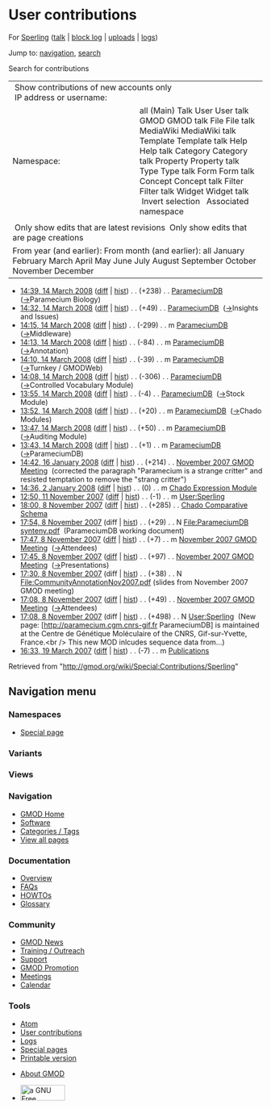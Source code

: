 <div id="mw-page-base" class="noprint">

</div>

<div id="mw-head-base" class="noprint">

</div>

<div id="content" class="mw-body" role="main">

<span id="top"></span>

<div id="mw-js-message" style="display:none;">

</div>



# <span dir="auto">User contributions</span>

<div id="bodyContent">

<div id="contentSub">

For [Sperling](/wiki/User:Sperling "User:Sperling") (<a
href="/mediawiki/index.php?title=User_talk:Sperling&amp;action=edit&amp;redlink=1"
class="new" title="User talk:Sperling (page does not exist)">talk</a> \|
[block
log](/mediawiki/index.php?title=Special:Log/block&page=User%3ASperling "Special:Log/block")
\|
[uploads](/wiki/Special:ListFiles/Sperling "Special:ListFiles/Sperling")
\| [logs](/wiki/Special:Log/Sperling "Special:Log/Sperling"))

</div>

<div id="jump-to-nav" class="mw-jump">

Jump to: [navigation](#mw-navigation), [search](#p-search)

</div>

<div id="mw-content-text">

Search for contributions

<table class="mw-contributions-table">
<colgroup>
<col style="width: 50%" />
<col style="width: 50%" />
</colgroup>
<tbody>
<tr class="odd">
<td colspan="2"> Show contributions of new accounts only<br />
 IP address or username:</td>
</tr>
<tr class="even">
<td class="mw-label">Namespace:</td>
<td>all (Main) Talk User User talk GMOD GMOD talk File File talk
MediaWiki MediaWiki talk Template Template talk Help Help talk Category
Category talk Property Property talk Type Type talk Form Form talk
Concept Concept talk Filter Filter talk Widget Widget talk  
 Invert selection 
 Associated namespace </td>
</tr>
<tr class="odd">
<td colspan="2"></td>
</tr>
<tr class="even">
<td colspan="2"> Only show edits that are latest revisions
 Only show edits that are page creations</td>
</tr>
<tr class="odd">
<td colspan="2">From year (and earlier): From month (and earlier): all
January February March April May June July August September October
November December</td>
</tr>
</tbody>
</table>

- <a href="/mediawiki/index.php?title=ParameciumDB&amp;oldid=5005"
  class="mw-changeslist-date" title="ParameciumDB">14:39, 14 March
  2008</a>
  ([diff](/mediawiki/index.php?title=ParameciumDB&diff=prev&oldid=5005 "ParameciumDB")
  \|
  [hist](/mediawiki/index.php?title=ParameciumDB&action=history "ParameciumDB"))
  <span class="mw-changeslist-separator">. .</span>
  <span class="mw-plusminus-pos" dir="ltr"
  title="9,961 bytes after change">(+238)</span>‎
  <span class="mw-changeslist-separator">. .</span>
  <a href="/wiki/ParameciumDB" class="mw-contributions-title"
  title="ParameciumDB">ParameciumDB</a> ‎
  <span class="comment">([→](/wiki/ParameciumDB#Paramecium_Biology "ParameciumDB")‎<span dir="auto"><span class="autocomment">Paramecium
  Biology</span></span>)</span>
- <a href="/mediawiki/index.php?title=ParameciumDB&amp;oldid=5004"
  class="mw-changeslist-date" title="ParameciumDB">14:32, 14 March
  2008</a>
  ([diff](/mediawiki/index.php?title=ParameciumDB&diff=prev&oldid=5004 "ParameciumDB")
  \|
  [hist](/mediawiki/index.php?title=ParameciumDB&action=history "ParameciumDB"))
  <span class="mw-changeslist-separator">. .</span>
  <span class="mw-plusminus-pos" dir="ltr"
  title="9,723 bytes after change">(+49)</span>‎
  <span class="mw-changeslist-separator">. .</span>
  <a href="/wiki/ParameciumDB" class="mw-contributions-title"
  title="ParameciumDB">ParameciumDB</a> ‎
  <span class="comment">([→](/wiki/ParameciumDB#Insights_and_Issues "ParameciumDB")‎<span dir="auto"><span class="autocomment">Insights
  and Issues</span></span>)</span>
- <a href="/mediawiki/index.php?title=ParameciumDB&amp;oldid=5003"
  class="mw-changeslist-date" title="ParameciumDB">14:15, 14 March
  2008</a>
  ([diff](/mediawiki/index.php?title=ParameciumDB&diff=prev&oldid=5003 "ParameciumDB")
  \|
  [hist](/mediawiki/index.php?title=ParameciumDB&action=history "ParameciumDB"))
  <span class="mw-changeslist-separator">. .</span>
  <span class="mw-plusminus-neg" dir="ltr"
  title="9,674 bytes after change">(-299)</span>‎
  <span class="mw-changeslist-separator">. .</span> m
  <a href="/wiki/ParameciumDB" class="mw-contributions-title"
  title="ParameciumDB">ParameciumDB</a> ‎
  <span class="comment">([→](/wiki/ParameciumDB#Middleware "ParameciumDB")‎<span dir="auto"><span class="autocomment">Middleware</span></span>)</span>
- <a href="/mediawiki/index.php?title=ParameciumDB&amp;oldid=5002"
  class="mw-changeslist-date" title="ParameciumDB">14:13, 14 March
  2008</a>
  ([diff](/mediawiki/index.php?title=ParameciumDB&diff=prev&oldid=5002 "ParameciumDB")
  \|
  [hist](/mediawiki/index.php?title=ParameciumDB&action=history "ParameciumDB"))
  <span class="mw-changeslist-separator">. .</span>
  <span class="mw-plusminus-neg" dir="ltr"
  title="9,973 bytes after change">(-84)</span>‎
  <span class="mw-changeslist-separator">. .</span> m
  <a href="/wiki/ParameciumDB" class="mw-contributions-title"
  title="ParameciumDB">ParameciumDB</a> ‎
  <span class="comment">([→](/wiki/ParameciumDB#Annotation "ParameciumDB")‎<span dir="auto"><span class="autocomment">Annotation</span></span>)</span>
- <a href="/mediawiki/index.php?title=ParameciumDB&amp;oldid=5001"
  class="mw-changeslist-date" title="ParameciumDB">14:10, 14 March
  2008</a>
  ([diff](/mediawiki/index.php?title=ParameciumDB&diff=prev&oldid=5001 "ParameciumDB")
  \|
  [hist](/mediawiki/index.php?title=ParameciumDB&action=history "ParameciumDB"))
  <span class="mw-changeslist-separator">. .</span>
  <span class="mw-plusminus-neg" dir="ltr"
  title="10,057 bytes after change">(-39)</span>‎
  <span class="mw-changeslist-separator">. .</span> m
  <a href="/wiki/ParameciumDB" class="mw-contributions-title"
  title="ParameciumDB">ParameciumDB</a> ‎
  <span class="comment">([→](/wiki/ParameciumDB#Turnkey_.2F_GMODWeb "ParameciumDB")‎<span dir="auto"><span class="autocomment">Turnkey
  / GMODWeb</span></span>)</span>
- <a href="/mediawiki/index.php?title=ParameciumDB&amp;oldid=5000"
  class="mw-changeslist-date" title="ParameciumDB">14:08, 14 March
  2008</a>
  ([diff](/mediawiki/index.php?title=ParameciumDB&diff=prev&oldid=5000 "ParameciumDB")
  \|
  [hist](/mediawiki/index.php?title=ParameciumDB&action=history "ParameciumDB"))
  <span class="mw-changeslist-separator">. .</span>
  <span class="mw-plusminus-neg" dir="ltr"
  title="10,096 bytes after change">(-306)</span>‎
  <span class="mw-changeslist-separator">. .</span>
  <a href="/wiki/ParameciumDB" class="mw-contributions-title"
  title="ParameciumDB">ParameciumDB</a> ‎
  <span class="comment">([→](/wiki/ParameciumDB#Controlled_Vocabulary_Module "ParameciumDB")‎<span dir="auto"><span class="autocomment">Controlled
  Vocabulary Module</span></span>)</span>
- <a href="/mediawiki/index.php?title=ParameciumDB&amp;oldid=4999"
  class="mw-changeslist-date" title="ParameciumDB">13:55, 14 March
  2008</a>
  ([diff](/mediawiki/index.php?title=ParameciumDB&diff=prev&oldid=4999 "ParameciumDB")
  \|
  [hist](/mediawiki/index.php?title=ParameciumDB&action=history "ParameciumDB"))
  <span class="mw-changeslist-separator">. .</span>
  <span class="mw-plusminus-neg" dir="ltr"
  title="10,402 bytes after change">(-4)</span>‎
  <span class="mw-changeslist-separator">. .</span>
  <a href="/wiki/ParameciumDB" class="mw-contributions-title"
  title="ParameciumDB">ParameciumDB</a> ‎
  <span class="comment">([→](/wiki/ParameciumDB#Stock_Module "ParameciumDB")‎<span dir="auto"><span class="autocomment">Stock
  Module</span></span>)</span>
- <a href="/mediawiki/index.php?title=ParameciumDB&amp;oldid=4998"
  class="mw-changeslist-date" title="ParameciumDB">13:52, 14 March
  2008</a>
  ([diff](/mediawiki/index.php?title=ParameciumDB&diff=prev&oldid=4998 "ParameciumDB")
  \|
  [hist](/mediawiki/index.php?title=ParameciumDB&action=history "ParameciumDB"))
  <span class="mw-changeslist-separator">. .</span>
  <span class="mw-plusminus-pos" dir="ltr"
  title="10,406 bytes after change">(+20)</span>‎
  <span class="mw-changeslist-separator">. .</span> m
  <a href="/wiki/ParameciumDB" class="mw-contributions-title"
  title="ParameciumDB">ParameciumDB</a> ‎
  <span class="comment">([→](/wiki/ParameciumDB#Chado_Modules "ParameciumDB")‎<span dir="auto"><span class="autocomment">Chado
  Modules</span></span>)</span>
- <a href="/mediawiki/index.php?title=ParameciumDB&amp;oldid=4997"
  class="mw-changeslist-date" title="ParameciumDB">13:47, 14 March
  2008</a>
  ([diff](/mediawiki/index.php?title=ParameciumDB&diff=prev&oldid=4997 "ParameciumDB")
  \|
  [hist](/mediawiki/index.php?title=ParameciumDB&action=history "ParameciumDB"))
  <span class="mw-changeslist-separator">. .</span>
  <span class="mw-plusminus-pos" dir="ltr"
  title="10,386 bytes after change">(+50)</span>‎
  <span class="mw-changeslist-separator">. .</span> m
  <a href="/wiki/ParameciumDB" class="mw-contributions-title"
  title="ParameciumDB">ParameciumDB</a> ‎
  <span class="comment">([→](/wiki/ParameciumDB#Auditing_Module "ParameciumDB")‎<span dir="auto"><span class="autocomment">Auditing
  Module</span></span>)</span>
- <a href="/mediawiki/index.php?title=ParameciumDB&amp;oldid=4996"
  class="mw-changeslist-date" title="ParameciumDB">13:43, 14 March
  2008</a>
  ([diff](/mediawiki/index.php?title=ParameciumDB&diff=prev&oldid=4996 "ParameciumDB")
  \|
  [hist](/mediawiki/index.php?title=ParameciumDB&action=history "ParameciumDB"))
  <span class="mw-changeslist-separator">. .</span>
  <span class="mw-plusminus-pos" dir="ltr"
  title="10,336 bytes after change">(+1)</span>‎
  <span class="mw-changeslist-separator">. .</span> m
  <a href="/wiki/ParameciumDB" class="mw-contributions-title"
  title="ParameciumDB">ParameciumDB</a> ‎
  <span class="comment">([→](/wiki/ParameciumDB#ParameciumDB "ParameciumDB")‎<span dir="auto"><span class="autocomment">ParameciumDB</span></span>)</span>
- <a
  href="/mediawiki/index.php?title=November_2007_GMOD_Meeting&amp;oldid=4076"
  class="mw-changeslist-date" title="November 2007 GMOD Meeting">14:42, 16
  January 2008</a>
  ([diff](/mediawiki/index.php?title=November_2007_GMOD_Meeting&diff=prev&oldid=4076 "November 2007 GMOD Meeting")
  \|
  [hist](/mediawiki/index.php?title=November_2007_GMOD_Meeting&action=history "November 2007 GMOD Meeting"))
  <span class="mw-changeslist-separator">. .</span>
  <span class="mw-plusminus-pos" dir="ltr"
  title="27,336 bytes after change">(+214)</span>‎
  <span class="mw-changeslist-separator">. .</span>
  <a href="/wiki/November_2007_GMOD_Meeting"
  class="mw-contributions-title"
  title="November 2007 GMOD Meeting">November 2007 GMOD Meeting</a> ‎
  <span class="comment">(corrected the paragraph "Paramecium is a
  strange critter" and resisted temptation to remove the "strang
  critter")</span>
- <a
  href="/mediawiki/index.php?title=Chado_Expression_Module&amp;oldid=3767"
  class="mw-changeslist-date" title="Chado Expression Module">14:36, 2
  January 2008</a>
  ([diff](/mediawiki/index.php?title=Chado_Expression_Module&diff=prev&oldid=3767 "Chado Expression Module")
  \|
  [hist](/mediawiki/index.php?title=Chado_Expression_Module&action=history "Chado Expression Module"))
  <span class="mw-changeslist-separator">. .</span>
  <span class="mw-plusminus-null" dir="ltr"
  title="6,153 bytes after change">(0)</span>‎
  <span class="mw-changeslist-separator">. .</span> m
  <a href="/wiki/Chado_Expression_Module" class="mw-contributions-title"
  title="Chado Expression Module">Chado Expression Module</a> ‎
- <a href="/mediawiki/index.php?title=User:Sperling&amp;oldid=3428"
  class="mw-changeslist-date" title="User:Sperling">12:50, 11 November
  2007</a>
  ([diff](/mediawiki/index.php?title=User:Sperling&diff=prev&oldid=3428 "User:Sperling")
  \|
  [hist](/mediawiki/index.php?title=User:Sperling&action=history "User:Sperling"))
  <span class="mw-changeslist-separator">. .</span>
  <span class="mw-plusminus-neg" dir="ltr"
  title="497 bytes after change">(-1)</span>‎
  <span class="mw-changeslist-separator">. .</span> m
  <a href="/wiki/User:Sperling" class="mw-contributions-title"
  title="User:Sperling">User:Sperling</a> ‎
- <a
  href="/mediawiki/index.php?title=Chado_Comparative_Schema&amp;oldid=3375"
  class="mw-changeslist-date" title="Chado Comparative Schema">18:00, 8
  November 2007</a>
  ([diff](/mediawiki/index.php?title=Chado_Comparative_Schema&diff=prev&oldid=3375 "Chado Comparative Schema")
  \|
  [hist](/mediawiki/index.php?title=Chado_Comparative_Schema&action=history "Chado Comparative Schema"))
  <span class="mw-changeslist-separator">. .</span>
  <span class="mw-plusminus-pos" dir="ltr"
  title="2,288 bytes after change">(+285)</span>‎
  <span class="mw-changeslist-separator">. .</span>
  <a href="/wiki/Chado_Comparative_Schema" class="mw-contributions-title"
  title="Chado Comparative Schema">Chado Comparative Schema</a> ‎
- <a
  href="/mediawiki/index.php?title=File:ParameciumDB_synteny.pdf&amp;oldid=3374"
  class="mw-changeslist-date" title="File:ParameciumDB synteny.pdf">17:54,
  8 November 2007</a> (diff \|
  [hist](/mediawiki/index.php?title=File:ParameciumDB_synteny.pdf&action=history "File:ParameciumDB synteny.pdf"))
  <span class="mw-changeslist-separator">. .</span>
  <span class="mw-plusminus-pos" dir="ltr"
  title="29 bytes after change">(+29)</span>‎
  <span class="mw-changeslist-separator">. .</span> N
  <a href="/wiki/File:ParameciumDB_synteny.pdf"
  class="mw-contributions-title"
  title="File:ParameciumDB synteny.pdf">File:ParameciumDB synteny.pdf</a>
  ‎ <span class="comment">(ParameciumDB working document)</span>
- <a
  href="/mediawiki/index.php?title=November_2007_GMOD_Meeting&amp;oldid=3373"
  class="mw-changeslist-date" title="November 2007 GMOD Meeting">17:47, 8
  November 2007</a>
  ([diff](/mediawiki/index.php?title=November_2007_GMOD_Meeting&diff=prev&oldid=3373 "November 2007 GMOD Meeting")
  \|
  [hist](/mediawiki/index.php?title=November_2007_GMOD_Meeting&action=history "November 2007 GMOD Meeting"))
  <span class="mw-changeslist-separator">. .</span>
  <span class="mw-plusminus-pos" dir="ltr"
  title="5,372 bytes after change">(+7)</span>‎
  <span class="mw-changeslist-separator">. .</span> m
  <a href="/wiki/November_2007_GMOD_Meeting"
  class="mw-contributions-title"
  title="November 2007 GMOD Meeting">November 2007 GMOD Meeting</a> ‎
  <span class="comment">([→](/wiki/November_2007_GMOD_Meeting#Attendees "November 2007 GMOD Meeting")‎<span dir="auto"><span class="autocomment">Attendees</span></span>)</span>
- <a
  href="/mediawiki/index.php?title=November_2007_GMOD_Meeting&amp;oldid=3372"
  class="mw-changeslist-date" title="November 2007 GMOD Meeting">17:45, 8
  November 2007</a>
  ([diff](/mediawiki/index.php?title=November_2007_GMOD_Meeting&diff=prev&oldid=3372 "November 2007 GMOD Meeting")
  \|
  [hist](/mediawiki/index.php?title=November_2007_GMOD_Meeting&action=history "November 2007 GMOD Meeting"))
  <span class="mw-changeslist-separator">. .</span>
  <span class="mw-plusminus-pos" dir="ltr"
  title="5,365 bytes after change">(+97)</span>‎
  <span class="mw-changeslist-separator">. .</span>
  <a href="/wiki/November_2007_GMOD_Meeting"
  class="mw-contributions-title"
  title="November 2007 GMOD Meeting">November 2007 GMOD Meeting</a> ‎
  <span class="comment">([→](/wiki/November_2007_GMOD_Meeting#Presentations "November 2007 GMOD Meeting")‎<span dir="auto"><span class="autocomment">Presentations</span></span>)</span>
- <a
  href="/mediawiki/index.php?title=File:CommunityAnnotationNov2007.pdf&amp;oldid=3371"
  class="mw-changeslist-date"
  title="File:CommunityAnnotationNov2007.pdf">17:30, 8 November 2007</a>
  (diff \|
  [hist](/mediawiki/index.php?title=File:CommunityAnnotationNov2007.pdf&action=history "File:CommunityAnnotationNov2007.pdf"))
  <span class="mw-changeslist-separator">. .</span>
  <span class="mw-plusminus-pos" dir="ltr"
  title="38 bytes after change">(+38)</span>‎
  <span class="mw-changeslist-separator">. .</span> N
  <a href="/wiki/File:CommunityAnnotationNov2007.pdf"
  class="mw-contributions-title"
  title="File:CommunityAnnotationNov2007.pdf">File:CommunityAnnotationNov2007.pdf</a>
  ‎ <span class="comment">(slides from November 2007 GMOD meeting)</span>
- <a
  href="/mediawiki/index.php?title=November_2007_GMOD_Meeting&amp;oldid=3370"
  class="mw-changeslist-date" title="November 2007 GMOD Meeting">17:08, 8
  November 2007</a>
  ([diff](/mediawiki/index.php?title=November_2007_GMOD_Meeting&diff=prev&oldid=3370 "November 2007 GMOD Meeting")
  \|
  [hist](/mediawiki/index.php?title=November_2007_GMOD_Meeting&action=history "November 2007 GMOD Meeting"))
  <span class="mw-changeslist-separator">. .</span>
  <span class="mw-plusminus-pos" dir="ltr"
  title="5,268 bytes after change">(+49)</span>‎
  <span class="mw-changeslist-separator">. .</span>
  <a href="/wiki/November_2007_GMOD_Meeting"
  class="mw-contributions-title"
  title="November 2007 GMOD Meeting">November 2007 GMOD Meeting</a> ‎
  <span class="comment">([→](/wiki/November_2007_GMOD_Meeting#Attendees "November 2007 GMOD Meeting")‎<span dir="auto"><span class="autocomment">Attendees</span></span>)</span>
- <a href="/mediawiki/index.php?title=User:Sperling&amp;oldid=3369"
  class="mw-changeslist-date" title="User:Sperling">17:08, 8 November
  2007</a> (diff \|
  [hist](/mediawiki/index.php?title=User:Sperling&action=history "User:Sperling"))
  <span class="mw-changeslist-separator">. .</span>
  <span class="mw-plusminus-pos" dir="ltr"
  title="498 bytes after change">(+498)</span>‎
  <span class="mw-changeslist-separator">. .</span> N
  <a href="/wiki/User:Sperling" class="mw-contributions-title"
  title="User:Sperling">User:Sperling</a> ‎ <span class="comment">(New
  page: \[http://paramecium.cgm.cnrs-gif.fr ParameciumDB\] is maintained
  at the Centre de Génétique Moléculaire of the CNRS, Gif-sur-Yvette,
  France.\<br /\> This new MOD inlcudes sequence data from...)</span>
- <a href="/mediawiki/index.php?title=Publications&amp;oldid=1697"
  class="mw-changeslist-date" title="Publications">16:33, 19 March
  2007</a>
  ([diff](/mediawiki/index.php?title=Publications&diff=prev&oldid=1697 "Publications")
  \|
  [hist](/mediawiki/index.php?title=Publications&action=history "Publications"))
  <span class="mw-changeslist-separator">. .</span>
  <span class="mw-plusminus-neg" dir="ltr"
  title="1,822 bytes after change">(-7)</span>‎
  <span class="mw-changeslist-separator">. .</span> m
  <a href="/wiki/Publications" class="mw-contributions-title"
  title="Publications">Publications</a> ‎

</div>

<div class="printfooter">

Retrieved from "<http://gmod.org/wiki/Special:Contributions/Sperling>"

</div>

<div id="catlinks" class="catlinks catlinks-allhidden">

</div>

<div class="visualClear">

</div>

</div>

</div>

<div id="mw-navigation">

## Navigation menu

<div id="mw-head">



<div id="left-navigation">

<div id="p-namespaces" class="vectorTabs" role="navigation"
aria-labelledby="p-namespaces-label">

### Namespaces

- <span id="ca-nstab-special">[Special
  page](/wiki/Special:Contributions/Sperling "This is a special page, you cannot edit the page itself")</span>

</div>

<div id="p-variants" class="vectorMenu emptyPortlet" role="navigation"
aria-labelledby="p-variants-label">

### 

### Variants[](#)

<div class="menu">

</div>

</div>

</div>

<div id="right-navigation">

<div id="p-views" class="vectorTabs emptyPortlet" role="navigation"
aria-labelledby="p-views-label">

### Views

</div>



</div>



</div>

</div>

</div>

<div id="mw-panel">

<div id="p-logo" role="banner">

<a href="/wiki/Main_Page"
style="background-image: url(http://gmod.org/images/GMOD-cogs.png);"
title="Visit the main page"></a>

</div>

<div id="p-Navigation" class="portal" role="navigation"
aria-labelledby="p-Navigation-label">

### Navigation

<div class="body">

- <span id="n-GMOD-Home">[GMOD Home](/wiki/Main_Page)</span>
- <span id="n-Software">[Software](/wiki/GMOD_Components)</span>
- <span id="n-Categories-.2F-Tags">[Categories /
  Tags](/wiki/Categories)</span>
- <span id="n-View-all-pages">[View all
  pages](/wiki/Special:AllPages)</span>

</div>

</div>

<div id="p-Documentation" class="portal" role="navigation"
aria-labelledby="p-Documentation-label">

### Documentation

<div class="body">

- <span id="n-Overview">[Overview](/wiki/Overview)</span>
- <span id="n-FAQs">[FAQs](/wiki/Category:FAQ)</span>
- <span id="n-HOWTOs">[HOWTOs](/wiki/Category:HOWTO)</span>
- <span id="n-Glossary">[Glossary](/wiki/Glossary)</span>

</div>

</div>

<div id="p-Community" class="portal" role="navigation"
aria-labelledby="p-Community-label">

### Community

<div class="body">

- <span id="n-GMOD-News">[GMOD News](/wiki/GMOD_News)</span>
- <span id="n-Training-.2F-Outreach">[Training /
  Outreach](/wiki/Training_and_Outreach)</span>
- <span id="n-Support">[Support](/wiki/Support)</span>
- <span id="n-GMOD-Promotion">[GMOD
  Promotion](/wiki/GMOD_Promotion)</span>
- <span id="n-Meetings">[Meetings](/wiki/Meetings)</span>
- <span id="n-Calendar">[Calendar](/wiki/Calendar)</span>

</div>

</div>

<div id="p-tb" class="portal" role="navigation"
aria-labelledby="p-tb-label">

### Tools

<div class="body">

- <span id="feedlinks"><a
  href="http://gmod.org/mediawiki/index.php?title=Special:Contributions/Sperling&amp;feed=atom"
  id="feed-atom" class="feedlink" rel="alternate"
  type="application/atom+xml" title="Atom feed for this page">Atom</a></span>
- <span id="t-contributions">[User
  contributions](/wiki/Special:Contributions/Sperling "A list of contributions of this user")</span>
- <span id="t-log">[Logs](/wiki/Special:Log/Sperling)</span>
- <span id="t-specialpages"><a href="/wiki/Special:SpecialPages" accesskey="q"
  title="A list of all special pages [q]">Special pages</a></span>
- <span id="t-print"><a
  href="/mediawiki/index.php?title=Special:Contributions/Sperling&amp;printable=yes"
  rel="alternate" accesskey="p"
  title="Printable version of this page [p]">Printable version</a></span>

</div>

</div>

</div>

</div>

<div id="footer" role="contentinfo">

- <span id="footer-places-about">[About
  GMOD](/wiki/GMOD:About "GMOD:About")</span>

<!-- -->

- <span id="footer-copyrightico">[<img src="http://www.gnu.org/graphics/gfdl-logo-small.png" width="88"
  height="31" alt="a GNU Free Documentation License" />](http://www.gnu.org/licenses/fdl-1.3.html)</span>


<div style="clear:both">

</div>

</div>
